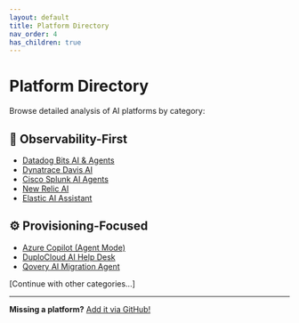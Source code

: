 ```yaml
---
layout: default
title: Platform Directory
nav_order: 4
has_children: true
---
```


# Platform Directory

Browse detailed analysis of AI platforms by category:

## 🔭 Observability-First
- [Datadog Bits AI & Agents](datadog-bits-ai.md)
- [Dynatrace Davis AI](dynatrace-davis-ai.md)
- [Cisco Splunk AI Agents](cisco-splunk-ai-agents.md)
- [New Relic AI](new-relic-ai.md)
- [Elastic AI Assistant](elastic-ai-assistant.md)

## ⚙️ Provisioning-Focused  
- [Azure Copilot (Agent Mode)](azure-copilot-agent-mode.md)
- [DuploCloud AI Help Desk](duplocloud-ai-help-desk.md)
- [Qovery AI Migration Agent](qovery-migration-agent.md)

[Continue with other categories...]

---

**Missing a platform?** [Add it via GitHub!](https://github.com/YOUR_USERNAME/devops-sre-ai-atlas-2025/issues/new?template=new-platform.md)
